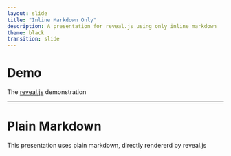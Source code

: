 ```yaml
---
layout: slide
title: "Inline Markdown Only"
description: A presentation for reveal.js using only inline markdown
theme: black
transition: slide
---
```


# Demo

The [reveal.js](https://revealjs.com) demonstration

---

# Plain Markdown

This presentation uses plain markdown, directly rendererd by reveal.js
